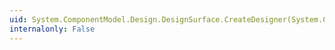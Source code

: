 ```yaml
---
uid: System.ComponentModel.Design.DesignSurface.CreateDesigner(System.ComponentModel.IComponent,System.Boolean)
internalonly: False
---
```

